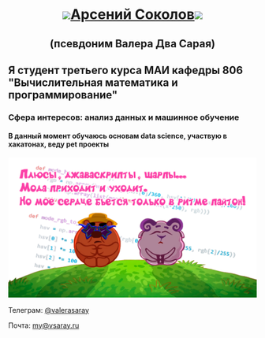 <h1 align="center"><img src="https://www.gifcen.com/wp-content/uploads/2022/01/shrek-gif-2.gif" height="75"/><a href="#" target="_blank">Арсений Соколов</a><img src="https://www.gifcen.com/wp-content/uploads/2022/01/shrek-gif-2.gif" height="75"/>
</h2>
<h2 align="center">(псевдоним Валера Два Сарая)</h2>

<h2> Я студент третьего курса МАИ кафедры 806 "Вычислительная математика и программирование"</h2>

### Сфера интересов: анализ данных и машинное обучение

#### В данный момент обучаюсь основам data science, участвую в хакатонах, веду pet проекты
![Иллюстрация к проекту](/диско.png)

Телеграм: [@valerasaray](http://valerasaray.t.me)

Почта: [my@vsaray.ru](my@vsaray.ru)

